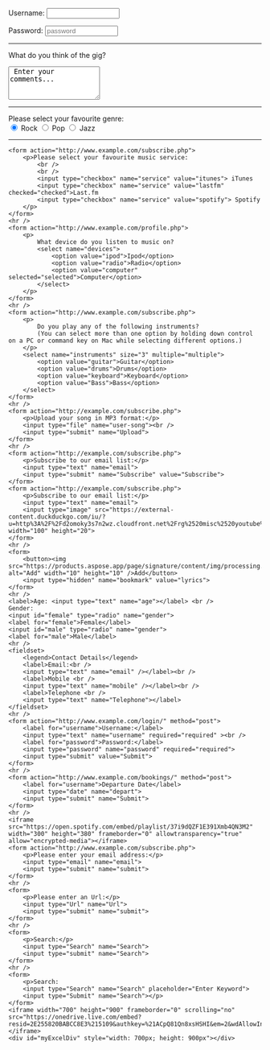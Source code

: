 <!DOCTYPE html>
<html>
<head>
	<title>Forms</title>
</head>
<body>
	<form action="http://example.com/subscribe.php" method="get">
		<p>Username:
			<input type="text" name="username" size="15" maxlength="30">
		</p>
		<p>Password:
			<input type="password" name="password" size="15" maxlength="30" placeholder="password">
		</p>
		<hr />
	</form>
	<form action="http://example.com/subscribe.php" method="get">
		<p>What do you think of the gig?</p>
		<textarea name="comments" cols="20" rows="4"> Enter your comments...</textarea>
	</form>
	<hr>
	<form action="http://www.example.com/profile.php">
		<p>
			Please select your favourite genre:
			<br />
			<input type="radio" name="genre" value="rock" checked="checked" /> Rock
			<input type="radio" name="genre" value="pop" /> Pop
			<input type="radio" name="genre" value="jazz" /> Jazz
		</p>
	</form>
	<hr />
	
	<form action="http://www.example.com/subscribe.php">
		<p>Please select your favourite music service:
			<br />
			<br />
			<input type="checkbox" name="service" value="itunes"> iTunes
			<input type="checkbox" name="service" value="lastfm" checked="checked">Last.fm
			<input type="checkbox" name="service" value="spotify"> Spotify
		</p>
	</form>
	<hr />
	<form action="http://www.example.com/profile.php">
		<p>
			What device do you listen to music on?
			<select name="devices">
				<option value="ipod">Ipod</option>
				<option value="radio">Radio</option>
				<option value="computer" selected="selected">Computer</option>
			</select>
		</p>
	</form>
	<hr />
	<form action="http://www.example.com/subscribe.php">
		<p>
			Do you play any of the following instruments?
			(You can select more than one option by holding down control on a PC or command key on Mac while selecting different options.)
		</p>
		<select name="instruments" size="3" multiple="multiple">
			<option value="guitar">Guitar</option>
			<option value="drums">Drums</option>
			<option value="keyboard">Keyboard</option>
			<option value="Bass">Bass</option>
		</select>
	</form>
	<hr />
	<form action="http://example.com/subscribe.php">
		<p>Upload your song in MP3 format:</p>
		<input type="file" name="user-song"><br />
		<input type="submit" name="Upload">
	</form>
	<hr />
	<form action="http://example.com/subscribe.php">
		<p>Subscribe to our email list:</p>
		<input type="text" name="email">
		<input type="submit" name="Subscribe" value="Subscribe">
	</form>
	<form action="http://example.com/subscribe.php">
		<p>Subscribe to our email list:</p>
		<input type="text" name="email">
		<input type="image" src="https://external-content.duckduckgo.com/iu/?u=http%3A%2F%2Fd2omoky3s7n2wz.cloudfront.net%2Frg%2520misc%2520youtube%2520subscribe%2520button%2520small.png&f=1&nofb=1" width="100" height="20">
	</form>
	<hr />
	<form>
		<button><img src="https://products.aspose.app/page/signature/content/img/processing.gif" alt="Add" width="10" height="10" />Add</button>
		<input type="hidden" name="bookmark" value="lyrics">
	</form>
	<hr />
	<label>Age: <input type="text" name="age"></label> <br />
	Gender:
	<input id="female" type="radio" name="gender">
	<label for="female">Female</label>
	<input id="male" type="radio" name="gender">
	<label for="male">Male</label>
	<hr />
	<fieldset>
		<legend>Contact Details</legend>
		<label>Email:<br />
		<input type="text" name="email" /></label><br />
		<label>Mobile <br />
		<input type="text" name="mobile" /></label><br />
		<label>Telephone <br />
		<input type="text" name="Telephone"></label>
	</fieldset>
	<hr />
	<form action="http://www.example.com/login/" method="post">
		<label for="username">Username:</label>
		<input type="text" name="username" required="required" ><br />
		<label for="password">Password:</label>
		<input type="password" name="password" required="required">
		<input type="submit" value="Submit">
	</form>
	<hr />
	<form action="http://www.example.com/bookings/" method="post">
		<label for="username">Departure Date</label>
		<input type="date" name="depart">
		<input type="submit" name="Submit">
	</form>
	<hr />
	<iframe src="https://open.spotify.com/embed/playlist/37i9dQZF1E391Xmb4QN3M2" width="300" height="380" frameborder="0" allowtransparency="true" allow="encrypted-media"></iframe>
	<form action="http://www.example.com/subscribe.php">
		<p>Please enter your email address:</p>
		<input type="email" name="email">
		<input type="submit" name="submit">
	</form>
	<hr />
	<form>
		<p>Please enter an Url:</p>
		<input type="Url" name="Url">
		<input type="submit" name="submit">
	</form>
	<hr />
	<form>
		<p>Search:</p>
		<input type="Search" name="Search">
		<input type="submit" name="Search">
	</form>
	<hr />
	<form>
		<p>Search:
		<input type="Search" name="Search" placeholder="Enter Keyword">
		<input type="Submit" name="Search"></p>
	</form>
	<iframe width="700" height="900" frameborder="0" scrolling="no" src="https://onedrive.live.com/embed?resid=2E255820BABCC8E3%215109&authkey=%21ACpQ81Qn8xsHSHI&em=2&wdAllowInteractivity=False&wdHideGridlines=True&wdHideHeaders=True&wdDownloadButton=True&wdInConfigurator=True"></iframe>
	<div id="myExcelDiv" style="width: 700px; height: 900px"></div>
<!-- * This code uses the Microsoft Office Excel Javascript object model to programmatically insert the
	 * Excel Web App into a div with id=myExcelDiv. The full API is documented at
	 * https://msdn.microsoft.com/en-US/library/hh315812.aspx. There you can find out how to programmatically get
	 * values from your Excel file and how to use the rest of the object model. -->
<script type="text/javascript" src="https://onedrive.live.com/embed?resid=2E255820BABCC8E3%215109&authkey=%21ACpQ81Qn8xsHSHI&em=3&wdDivId=%22myExcelDiv%22&wdDownloadButton=1&wdHideGridlines=1&wdHideHeaders=1&wdAllowInteractivity=0"></script>
</body>
</html>
